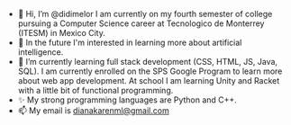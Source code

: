 - 👋 Hi, I’m @didimelor I am currently on my fourth semester of college pursuing a Computer Science career at Tecnologico de Monterrey (ITESM) in Mexico City.
- 👀 In the future I'm interested in learning more about artificial intelligence.
- 🌱 I’m currently learning full stack development (CSS, HTML, JS, Java, SQL). I am currently enrolled on the SPS Google Program to learn more about web app development. At school I am learning Unity and Racket with a little bit of functional programming.
- ✨ My strong programming languages are Python and C++. 
- 📫 My email is dianakarenml@gmail.com

